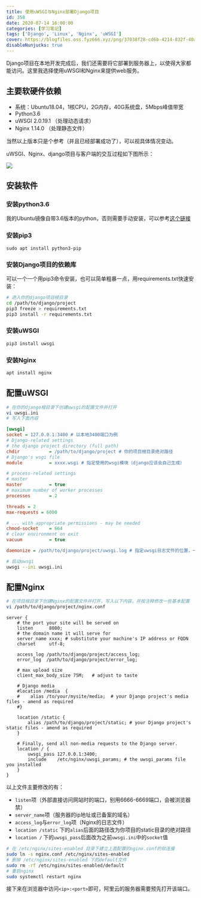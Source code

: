 ```yaml
---
title: 使用uWSGI与Nginx部署Django项目
id: 358
date: 2020-07-14 16:00:00
categories: [学习笔记]
tags: ['Django', 'Linux', 'Nginx', 'uWSGI']
cover: https://blogfiles.oss.fyz666.xyz/png/37038f28-cd6b-4214-832f-40a6b0dc7e31.png
disableNunjucks: true
---
```


Django项目在本地开发完成后，我们还需要将它部署到服务器上，以使得大家都能访问。这里我选择使用uWSGI和Nginx来提供web服务。

## 主要软硬件依赖


- 系统：Ubuntu18.04，1核CPU，2G内存，40G系统盘，5Mbps峰值带宽
- Python3.6
- uWSGI 2.0.19.1 （处理动态请求）
- Nginx 1.14.0 （处理静态文件）

当然以上版本只是个参考（并且已经部署成功了），可以视具体情况变动。


uWSGI、Nginx、django项目与客户端的交互过程如下图所示：

![](https://blogfiles.oss.fyz666.xyz/png/37038f28-cd6b-4214-832f-40a6b0dc7e31.png)
## 安装软件


### 安装python3.6


我的Ubuntu镜像自带3.6版本的python，否则需要手动安装，可以参考[这个链接](https://www.cnblogs.com/zzqit/p/10087680.html)

### 安装pip3

```None
sudo apt install python3-pip
```

### 安装Django项目的依赖库


可以一个一个用pip3命令安装，也可以简单粗暴一点，用requirements.txt快速安装：

```bash
# 进入你的django项目根目录
cd /path/to/django/project
pip3 freeze > requirements.txt
pip3 install -r requirements.txt
```

### 安装uWSGI

```bash
pip3 install uwsgi
```

### 安装Nginx

```bash
apt install nginx
```

## 配置uWSGI

```bash
# 在你的django根目录下创建uwsgi的配置文件并打开
vi uwsgi.ini
# 写入下面内容
```


```ini
[uwsgi]
socket = 127.0.0.1:3400 # 以本地3400端口为例
# Django-related settings
# the django project directory (full path)
chdir           = /path/to/django/project # 你的项目根目录绝对路径
# Django's wsgi file
module          = xxxx.wsgi # 指定使用的wsgi模块（django应该会自己生成）

# process-related settings
# master
master          = true
# maximum number of worker processes
processes       = 2

threads = 2
max-requests = 6000

# ... with appropriate permissions - may be needed
chmod-socket    = 664
# clear environment on exit
vacuum          = true

daemonize = /path/to/django/project/uwsgi.log # 指定uwsgi日志文件的位置，一般就放项目根目录下
```


```bash
# 启动uwsgi
uwsgi --ini uwsgi.ini
```

## 配置Nginx

```bash
# 在项目根目录下创建Nginx的配置文件并打开，写入以下内容，并按注释修改一些基本配置
vi /path/to/django/project/nginx.conf 
```


```nginx
server {
    # the port your site will be served on
    listen      8080;
    # the domain name it will serve for
    server_name xxxx; # substitute your machine's IP address or FQDN
    charset     utf-8;

    access_log /path/to/django/project/access_log;
    error_log  /path/to/django/project/error_log;

    # max upload size
    client_max_body_size 75M;   # adjust to taste

    # Django media
    #location /media  {
    #    alias /to/your/mysite/media;  # your Django project's media files - amend as required
    #}

    location /static {
        alias /path/to/django/project/static; # your Django project's static files - amend as required
    }

    # Finally, send all non-media requests to the Django server.
    location / {
        uwsgi_pass 127.0.0.1:3400;
        include    /etc/nginx/uwsgi_params; # the uwsgi_params file you installed
    }
}
```

以上文件主要修改的有：


- `listen`项（外部直接访问网站时的端口，别用6666-6669端口，会被浏览器禁）
- `server_name`项（服务器的ip地址或已备案的域名）
- `access_log`与`error_log`项（Nginx的日志文件）
- `location /static` 下的`alias`后面的路径改为你项目的static目录的绝对路径
- `location /` 下的`uwsgi_pass`后面改为之前`uwsgi.ini`中的`socket`值


```bash
# 在 /etc/nginx/sites-enabled 目录下建立上面配置的nginx.conf的软连接
sudo ln -s nginx.conf /etc/nginx/sites-enabled
# 删掉 /etc/nginx/sites-enabled 下的default文件
sudo rm -rf /etc/nginx/sites-enabled/default
# 重启nginx
sudo systemctl restart nginx
```

接下来在浏览器中访问`<ip>:<port>`即可，阿里云的服务器需要预先打开该端口。
